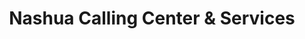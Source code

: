 ---
title: "Nashua Calling Center & Services"
url: /nashua/nashua-calling-center-und-services/
shop: Lebensmittel
---